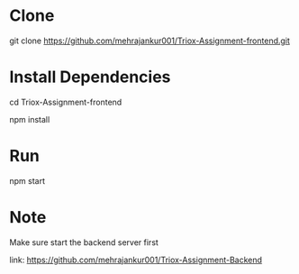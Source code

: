 # Clone

git clone https://github.com/mehrajankur001/Triox-Assignment-frontend.git

# Install Dependencies

cd Triox-Assignment-frontend

npm install

# Run

npm start

# Note

Make sure start the backend server first 

link: https://github.com/mehrajankur001/Triox-Assignment-Backend
